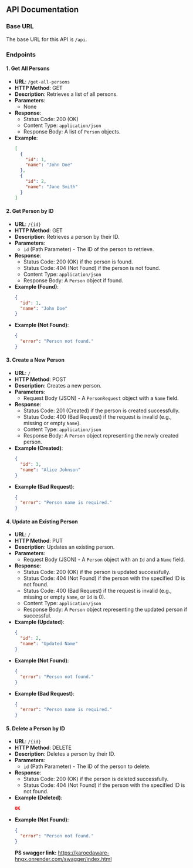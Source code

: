 ## API Documentation

### Base URL

The base URL for this API is `/api`.

### Endpoints

#### 1. Get All Persons

- **URL**: `/get-all-persons`
- **HTTP Method**: GET
- **Description**: Retrieves a list of all persons.
- **Parameters**:
  - None
- **Response**:
  - Status Code: 200 (OK)
  - Content Type: `application/json`
  - Response Body: A list of `Person` objects.
- **Example**:
  ```json
  [
    {
      "id": 1,
      "name": "John Doe"
    },
    {
      "id": 2,
      "name": "Jane Smith"
    }
  ]
  ```

#### 2. Get Person by ID

- **URL**: `/{id}`
- **HTTP Method**: GET
- **Description**: Retrieves a person by their ID.
- **Parameters**:
  - `id` (Path Parameter) - The ID of the person to retrieve.
- **Response**:
  - Status Code: 200 (OK) if the person is found.
  - Status Code: 404 (Not Found) if the person is not found.
  - Content Type: `application/json`
  - Response Body: A `Person` object if found.
- **Example (Found)**:
  ```json
  {
    "id": 1,
    "name": "John Doe"
  }
  ```
- **Example (Not Found)**:
  ```json
  {
    "error": "Person not found."
  }
  ```

#### 3. Create a New Person

- **URL**: `/`
- **HTTP Method**: POST
- **Description**: Creates a new person.
- **Parameters**:
  - Request Body (JSON) - A `PersonRequest` object with a `Name` field.
- **Response**:
  - Status Code: 201 (Created) if the person is created successfully.
  - Status Code: 400 (Bad Request) if the request is invalid (e.g., missing or empty `Name`).
  - Content Type: `application/json`
  - Response Body: A `Person` object representing the newly created person.
- **Example (Created)**:
  ```json
  {
    "id": 3,
    "name": "Alice Johnson"
  }
  ```
- **Example (Bad Request)**:
  ```json
  {
    "error": "Person name is required."
  }
  ```

#### 4. Update an Existing Person

- **URL**: `/`
- **HTTP Method**: PUT
- **Description**: Updates an existing person.
- **Parameters**:
  - Request Body (JSON) - A `Person` object with an `Id` and a `Name` field.
- **Response**:
  - Status Code: 200 (OK) if the person is updated successfully.
  - Status Code: 404 (Not Found) if the person with the specified ID is not found.
  - Status Code: 400 (Bad Request) if the request is invalid (e.g., missing or empty `Name`, or `Id` is 0).
  - Content Type: `application/json`
  - Response Body: A `Person` object representing the updated person if successful.
- **Example (Updated)**:
  ```json
  {
    "id": 2,
    "name": "Updated Name"
  }
  ```
- **Example (Not Found)**:
  ```json
  {
    "error": "Person not found."
  }
  ```
- **Example (Bad Request)**:
  ```json
  {
    "error": "Person name is required."
  }
  ```

#### 5. Delete a Person by ID

- **URL**: `/{id}`
- **HTTP Method**: DELETE
- **Description**: Deletes a person by their ID.
- **Parameters**:
  - `id` (Path Parameter) - The ID of the person to delete.
- **Response**:
  - Status Code: 200 (OK) if the person is deleted successfully.
  - Status Code: 404 (Not Found) if the person with the specified ID is not found.
- **Example (Deleted)**:
  ```json
  OK
  ```
- **Example (Not Found)**:
  ```json
  {
    "error": "Person not found."
  }
  ```
  **PS swagger link:** https://karoedaware-hngx.onrender.com/swagger/index.html 
